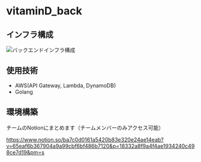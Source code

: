 # vitaminD_back
## インフラ構成
![バックエンドインフラ構成](https://github.com/MK8-31/vitaminD_back/assets/68171652/215e5152-bfe3-4d7d-a83d-9bb50ef584bf)


## 使用技術
- AWS(API Gateway, Lambda, DynamoDB)
- Golang


## 環境構築
チームのNotionにまとめます（チームメンバーのみアクセス可能）

https://www.notion.so/ba7c0d0161a5420b83e320e24ae14eab?v=65eaf6b367904a9a99cbf6bf486b7120&p=18332a8f9a4f4ae1934240c498ce7d19&pm=s

